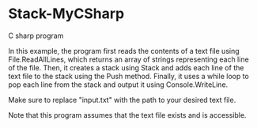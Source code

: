 # Stack-MyCSharp

C sharp program

In this example, the program first reads the contents of a text file using File.ReadAllLines, which returns an array of strings representing each line of the file. Then, it creates a stack using Stack<string> and adds each line of the text file to the stack using the Push method. Finally, it uses a while loop to pop each line from the stack and output it using Console.WriteLine.

Make sure to replace "input.txt" with the path to your desired text file.

Note that this program assumes that the text file exists and is accessible.
